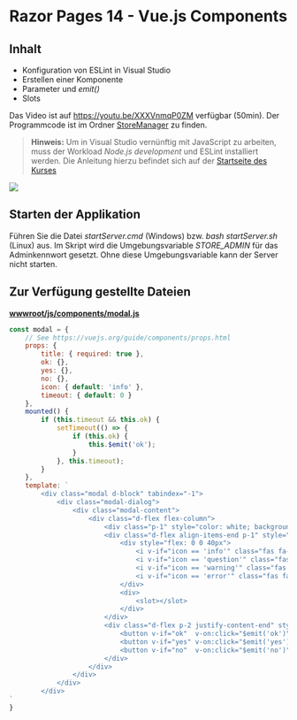 # Razor Pages 14 - Vue.js Components

## Inhalt

- Konfiguration von ESLint in Visual Studio
- Erstellen einer Komponente
- Parameter und *emit()*
- Slots

Das Video ist auf https://youtu.be/XXXVnmqP0ZM verfügbar (50min). Der Programmcode ist im
Ordner [StoreManager](StoreManager) zu finden.

> **Hinweis:** Um in Visual Studio vernünftig mit JavaScript zu arbeiten, muss der Workload
> *Node.js development* und ESLint installiert werden. Die Anleitung hierzu befindet sich auf
> der [Startseite des Kurses](../../README.md#installation-der-ide-visual-studio-2022)

![](screenshot2.png)

## Starten der Applikation

Führen Sie die Datei *startServer.cmd* (Windows) bzw. *bash startServer.sh* (Linux) aus. Im
Skript wird die Umgebungsvariable *STORE_ADMIN* für das Adminkennwort gesetzt. Ohne diese
Umgebungsvariable kann der Server nicht starten.

## Zur Verfügung gestellte Dateien

**[wwwroot/js/components/modal.js](StoreManager/StoreManager.Webapp/wwwroot/js/components/modal.js)**

```javascript
const modal = {
    // See https://vuejs.org/guide/components/props.html
    props: {
        title: { required: true },
        ok: {},
        yes: {},
        no: {},
        icon: { default: 'info' },
        timeout: { default: 0 }
    },
    mounted() {
        if (this.timeout && this.ok) {
            setTimeout(() => {
                if (this.ok) {
                    this.$emit('ok');
                }
            }, this.timeout);
        }
    },
    template: `
        <div class="modal d-block" tabindex="-1">
            <div class="modal-dialog">
                <div class="modal-content">
                    <div class="d-flex flex-column">
                        <div class="p-1" style="color: white; background-color:var(--bs-primary)">{{ title }}</div>
                        <div class="d-flex align-items-end p-1" style="flex: 1 0 3em">
                            <div style="flex: 0 0 40px">
                                <i v-if="icon == 'info'" class="fas fa-info-circle" style="font-size:30px; color:var(--bs-info)"></i>
                                <i v-if="icon == 'question'" class="fas fa-question-circle" style="font-size:30px; color:var(--bs-info)"></i>
                                <i v-if="icon == 'warning'" class="fas fa-exclamation-triangle" style="font-size:30px; color:var(--bs-warning)"></i>
                                <i v-if="icon == 'error'" class="fas fa-exclamation-circle" style="font-size:30px; color:var(--bs-danger)"></i>
                            </div>
                            <div>
                                <slot></slot>
                            </div>
                        </div>
                        <div class="d-flex p-2 justify-content-end" style="background-color:#f0f0f0; gap: 1em">
                            <button v-if="ok"  v-on:click="$emit('ok')"  class="btn btn-primary"   style="flex: 0 0 4em">OK</button>
                            <button v-if="yes" v-on:click="$emit('yes')" class="btn btn-primary"   style="flex: 0 0 4em">Ja</button>
                            <button v-if="no"  v-on:click="$emit('no')"  class="btn btn-secondary" style="flex: 0 0 4em">Nein</button>
                        </div>
                    </div>
                </div>
            </div>
        </div>
`
}
```